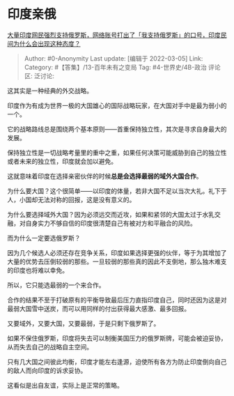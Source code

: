 # 印度亲俄
[大量印度网民强烈支持俄罗斯，网络账号打出了「我支持俄罗斯」的口号，印度民间为什么会出现这种态度？](https://www.zhihu.com/question/519737512/answer/2375675357)

> Author: #0-Anonymity
> Last update: [编辑于 2022-03-05]
> Link:
> Category: #【答集】/13-百年未有之变局
> Tag: #4-世界史/4B-政治
> 评论区:
> 泛讨论:

这其实是一种经典的外交战略。

印度作为有成为世界一极的大国雄心的国际战略玩家，在大国对手中是最为弱小的一个。

它的战略路线总是围绕两个基本原则——首重保持独立性，其次是寻求自身最大的发展。

保持独立性是一切战略考量里的重中之重，如果任何决策可能威胁到自己的独立性或者未来的独立性，印度就会加以避免。

这就意味着印度在选择亲密伙伴的时候**总是会选择最弱的域外大国合作**。

为什么要大国？这个很简单——以印度的体量，若非大国不足以当次大礼。礼下于人，小国却无法对称的回报，这是没有意义的。

为什么要选择域外大国？因为必须远交而近攻，如果和紧邻的大国太过于水乳交融，对自身实力不够自信的印度很清楚自己有被对方和平融合的风险。

而为什么一定要选俄罗斯？

因为几个候选人必须还存在竞争关系，印度如果选择更强的伙伴，等于为其增加了大量的优势去压倒较弱的那些。一旦较弱的那些真的因此不支倒地，那么独木难支的印度也将难以幸免。

所以，它只能选最弱的一个来合作。

合作的结果不至于打破原有的平衡导致最后压力直指印度自己，同时还因为这是对最弱大国雪中送炭，而可以用同样的付出获得最大感激、最多回报。

又要域外，又要大国，又要最弱，于是只剩下俄罗斯了。

如果不保住俄罗斯，印度将失去可以制衡美国压力的俄罗斯牌，可能会被迫妥协，从而失去自己的战略自主空间。

只有几大国之间彼此均衡，印度才能左右逢源，迫使所有各方为防止印度倒向自己的敌人而向印度的诉求妥协。

这看似是出自友谊，实际上是正常的策略。

